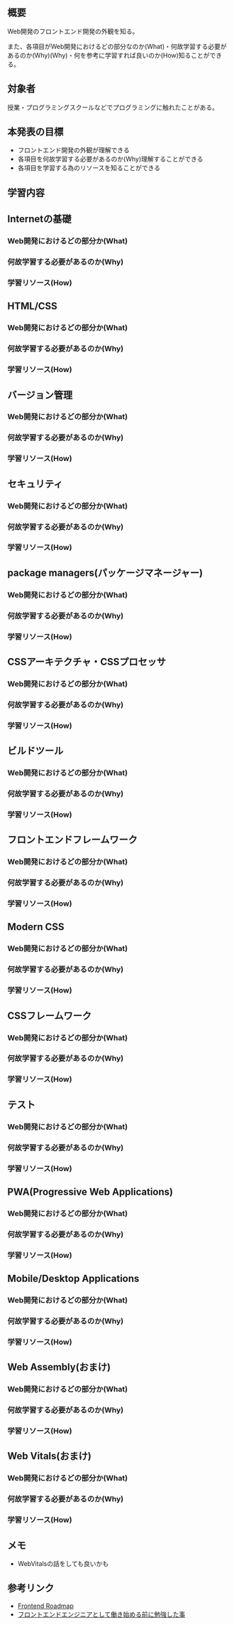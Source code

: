 ## 概要

Web開発のフロントエンド開発の外観を知る。

また、各項目がWeb開発におけるどの部分なのか(What)・何故学習する必要があるのか(Why)(Why)・何を参考に学習すれば良いのか(How)知ることができる。

## 対象者

授業・プログラミングスクールなどでプログラミングに触れたことがある。

## 本発表の目標

- フロントエンド開発の外観が理解できる
- 各項目を何故学習する必要があるのか(Why)理解することができる
- 各項目を学習する為のリソースを知ることができる

## 学習内容

## Internetの基礎

### Web開発におけるどの部分か(What)

### 何故学習する必要があるのか(Why)

### 学習リソース(How)

## HTML/CSS

### Web開発におけるどの部分か(What)

### 何故学習する必要があるのか(Why)

### 学習リソース(How)

## バージョン管理

### Web開発におけるどの部分か(What)

### 何故学習する必要があるのか(Why)

### 学習リソース(How)

## セキュリティ

### Web開発におけるどの部分か(What)

### 何故学習する必要があるのか(Why)

### 学習リソース(How)

## package managers(パッケージマネージャー)

### Web開発におけるどの部分か(What)

### 何故学習する必要があるのか(Why)

### 学習リソース(How)

## CSSアーキテクチャ・CSSプロセッサ

### Web開発におけるどの部分か(What)

### 何故学習する必要があるのか(Why)

### 学習リソース(How)

## ビルドツール

### Web開発におけるどの部分か(What)

### 何故学習する必要があるのか(Why)

### 学習リソース(How)

## フロントエンドフレームワーク

### Web開発におけるどの部分か(What)

### 何故学習する必要があるのか(Why)

### 学習リソース(How)

## Modern CSS

### Web開発におけるどの部分か(What)

### 何故学習する必要があるのか(Why)

### 学習リソース(How)

## CSSフレームワーク

### Web開発におけるどの部分か(What)

### 何故学習する必要があるのか(Why)

### 学習リソース(How)

## テスト

### Web開発におけるどの部分か(What)

### 何故学習する必要があるのか(Why)

### 学習リソース(How)

## PWA(Progressive Web Applications)

### Web開発におけるどの部分か(What)

### 何故学習する必要があるのか(Why)

### 学習リソース(How)

## Mobile/Desktop Applications

### Web開発におけるどの部分か(What)

### 何故学習する必要があるのか(Why)

### 学習リソース(How)

## Web Assembly(おまけ)

### Web開発におけるどの部分か(What)

### 何故学習する必要があるのか(Why)

### 学習リソース(How)

## Web Vitals(おまけ)

### Web開発におけるどの部分か(What)

### 何故学習する必要があるのか(Why)

### 学習リソース(How)

## メモ

- WebVitalsの話をしても良いかも

## 参考リンク

- [Frontend Roadmap](https://roadmap.sh/frontend)
- [フロントエンドエンジニアとして働き始める前に勉強した事](https://zenn.dev/k_sato/articles/167288f0913bef)